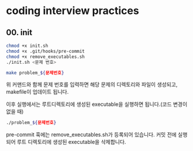 # coding interview practices

## 00. init

```bash
chmod +x init.sh
chmod +x .git/hooks/pre-commit
chmod +x remove_executables.sh
./init.sh <문제 번호>
```

```bash
make problem_${문제번호}
```
위 커맨드와 함께 문제 번호를 입력하면 해당 문제의 디렉토리와 파일이 생성되고, makefile이 업데이트 됩니다.

이후 실행에서는 루트디렉토리에 생성된 executable을 실행하면 됩니다.(코드 변경이 없을 때)

```bash
./problem_${문제번호}
```

pre-commit 훅에는 remove_executables.sh가 등록되어 있습니다. 커밋 전에 실행되어 루트 디렉토리에 생성된 executable을 삭제합니다.
